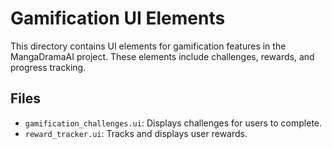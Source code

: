 # Gamification UI Elements

This directory contains UI elements for gamification features in the MangaDramaAI project. These elements include challenges, rewards, and progress tracking.

## Files
- `gamification_challenges.ui`: Displays challenges for users to complete.
- `reward_tracker.ui`: Tracks and displays user rewards.
